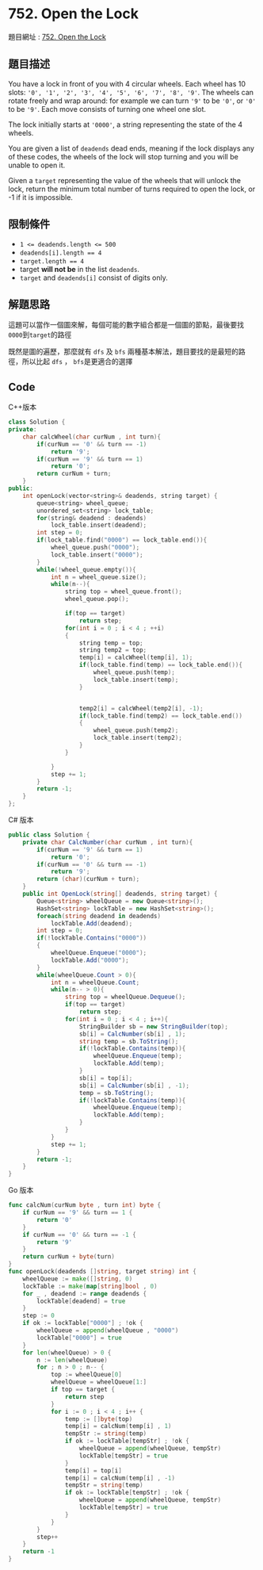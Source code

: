 # 752. Open the Lock

題目網址 : [752. Open the Lock](https://leetcode.com/problems/open-the-lock)

## 題目描述

You have a lock in front of you with 4 circular wheels. Each wheel has 10 slots: `'0', '1', '2', '3', '4', '5', '6', '7', '8', '9'`. The wheels can rotate freely and wrap around: for example we can turn `'9'` to be `'0'`, or `'0'` to be `'9'`. Each move consists of turning one wheel one slot.

The lock initially starts at `'0000'`, a string representing the state of the 4 wheels.

You are given a list of `deadends` dead ends, meaning if the lock displays any of these codes, the wheels of the lock will stop turning and you will be unable to open it.

Given a `target` representing the value of the wheels that will unlock the lock, return the minimum total number of turns required to open the lock, or -1 if it is impossible.

## 限制條件

- `1 <= deadends.length <= 500`
- `deadends[i].length == 4`
- `target.length == 4`
- target **will not be** in the list `deadends`.
- `target` and `deadends[i]` consist of digits only.

## 解題思路

這題可以當作一個圖來解，每個可能的數字組合都是一個圖的節點，最後要找`0000`到`target`的路徑

既然是圖的遍歷，那麼就有 `dfs` 及 `bfs` 兩種基本解法，題目要找的是最短的路徑，所以比起 `dfs` ， `bfs`是更適合的選擇

## Code

C++版本

```C++
class Solution {
private:
    char calcWheel(char curNum , int turn){
        if(curNum == '0' && turn == -1)
            return '9';
        if(curNum == '9' && turn == 1)
            return '0';
        return curNum + turn;
    }
public:
    int openLock(vector<string>& deadends, string target) {
        queue<string> wheel_queue;
        unordered_set<string> lock_table;
        for(string& deadend : deadends)
            lock_table.insert(deadend);
        int step = 0;
        if(lock_table.find("0000") == lock_table.end()){
            wheel_queue.push("0000");
            lock_table.insert("0000");
        }
        while(!wheel_queue.empty()){
            int n = wheel_queue.size();
            while(n--){
                string top = wheel_queue.front();
                wheel_queue.pop();

                if(top == target)
                    return step;
                for(int i = 0 ; i < 4 ; ++i)
                {
                    string temp = top;
                    string temp2 = top;
                    temp[i] = calcWheel(temp[i], 1);
                    if(lock_table.find(temp) == lock_table.end()){
                        wheel_queue.push(temp);
                        lock_table.insert(temp);
                    }


                    temp2[i] = calcWheel(temp2[i], -1);
                    if(lock_table.find(temp2) == lock_table.end())
                    {
                        wheel_queue.push(temp2);
                        lock_table.insert(temp2);
                    }
                }

            }
            step += 1;
        }
        return -1;
    }
};
```

C# 版本

```C#
public class Solution {
    private char CalcNumber(char curNum , int turn){
        if(curNum == '9' && turn == 1)
            return '0';
        if(curNum == '0' && turn == -1)
            return '9';
        return (char)(curNum + turn);
    }
    public int OpenLock(string[] deadends, string target) {
        Queue<string> wheelQueue = new Queue<string>();
        HashSet<string> lockTable = new HashSet<string>();
        foreach(string deadend in deadends)
            lockTable.Add(deadend);
        int step = 0;
        if(!lockTable.Contains("0000"))
        {
            wheelQueue.Enqueue("0000");
            lockTable.Add("0000");
        }
        while(wheelQueue.Count > 0){
            int n = wheelQueue.Count;
            while(n-- > 0){
                string top = wheelQueue.Dequeue();
                if(top == target)
                    return step;
                for(int i = 0 ; i < 4 ; i++){
                    StringBuilder sb = new StringBuilder(top);
                    sb[i] = CalcNumber(sb[i] , 1);
                    string temp = sb.ToString();
                    if(!lockTable.Contains(temp)){
                        wheelQueue.Enqueue(temp);
                        lockTable.Add(temp);
                    }
                    sb[i] = top[i];
                    sb[i] = CalcNumber(sb[i] , -1);
                    temp = sb.ToString();
                    if(!lockTable.Contains(temp)){
                        wheelQueue.Enqueue(temp);
                        lockTable.Add(temp);
                    }
                }
            }
            step += 1;
        }
        return -1;
    }
}
```

Go 版本

```go
func calcNum(curNum byte , turn int) byte {
    if curNum == '9' && turn == 1 {
        return '0'
    }
    if curNum == '0' && turn == -1 {
        return '9'
    }
    return curNum + byte(turn)
}
func openLock(deadends []string, target string) int {
    wheelQueue := make([]string, 0)
    lockTable := make(map[string]bool , 0)
    for _ , deadend := range deadends {
        lockTable[deadend] = true
    }
    step := 0
    if ok := lockTable["0000"] ; !ok {
        wheelQueue = append(wheelQueue , "0000")
        lockTable["0000"] = true
    }
    for len(wheelQueue) > 0 {
        n := len(wheelQueue)
        for ; n > 0 ; n-- {
            top := wheelQueue[0]
            wheelQueue = wheelQueue[1:]
            if top == target {
                return step
            }
            for i := 0 ; i < 4 ; i++ {
                temp := []byte(top)
                temp[i] = calcNum(temp[i] , 1)
                tempStr := string(temp)
                if ok := lockTable[tempStr] ; !ok {
                    wheelQueue = append(wheelQueue, tempStr)
                    lockTable[tempStr] = true
                }
                temp[i] = top[i]
                temp[i] = calcNum(temp[i] , -1)
                tempStr = string(temp)
                if ok := lockTable[tempStr] ; !ok {
                    wheelQueue = append(wheelQueue, tempStr)
                    lockTable[tempStr] = true
                }
            }
        }
        step++
    }
    return -1
}
```
